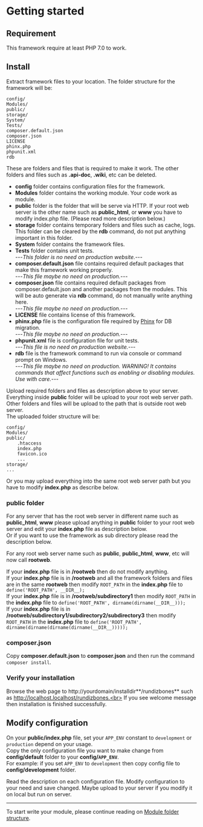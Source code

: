 # Getting started

## Requirement
This framework require at least PHP 7.0 to work.

## Install
Extract framework files to your location. The folder structure for the framework will be:
```
config/
Modules/
public/
storage/
System/
Tests/
composer.default.json
composer.json
LICENSE
phinx.php
phpunit.xml
rdb
```
These are folders and files that is required to make it work. The other folders and files such as **.api-doc**, **.wiki**, etc can be deleted.

* **config** folder contains configuration files for the framework.
* **Modules** folder contains the working module. Your code work as module.
* **public** folder is the folder that will be serve via HTTP. 
    If your root web server is the other name such as **public_html**, or **www** you have to modify index.php file. (Please read more description below.)
* **storage** folder contains temporary folders and files such as cache, logs. 
    This folder can be cleared by the **rdb** command, do not put anything important in this folder.
* **System** folder contains the framework files.
* **Tests** folder contains unit tests.<br>
    ---*This folder is no need on production website.*---
* **composer.default.json** file contains required default packages that make this framework working properly.<br>
    ---*This file maybe no need on production.*---
* **composer.json** file contains required default packages from composer.default.json and another packages from the modules. 
    This will be auto generate via **rdb** command, do not manually write anything here.<br>
    ---*This file maybe no need on production.*---
* **LICENSE** file contains license of this framework.
* **phinx.php** file is the configuration file required by [Phinx] for DB migration.<br>
    ---*This file maybe no need on production.*---
* **phpunit.xml** file is configuration file for unit tests.<br>
    ---*This file is no need on production website.*---
* **rdb** file is the framework command to run via console or command prompt on Windows.<br>
    ---*This file maybe no need on production. WARNING! It contains commands that affect functions such as enabling or disabling modules. Use with care.*---

Upload required folders and files as description above to your server. Everything inside **public** folder will be upload to your root web server path. 
Other folders and files will be upload to the path that is outside root web server.<br>
The uploaded folder structure will be:

```
config/
Modules/
public/
    .htaccess
    index.php
    favicon.ico
    ...
storage/
...
```

Or you may upload everything into the same root web server path but you have to modify **index.php** as describe below.

### public folder
For any server that has the root web server in different name such as **public_html**, **www** please upload anything in **public** folder to your root web server and edit your **index.php** file as description below.<br>
Or if you want to use the framework as sub directory please read the description below.

For any root web server name such as **public**, **public_html**, **www**, etc will now call **rootweb**.

If your **index.php** file is in **/rootweb** then do not modify anything.<br>
If your **index.php** file is in **/rootweb** and all the framework folders and files are in the same **rootweb** then modify `ROOT_PATH` in the **index.php** file to `define('ROOT_PATH', __DIR__);`<br>
If your **index.php** file is in **/rootweb/subdirectory1** then modify `ROOT_PATH` in the **index.php** file to `define('ROOT_PATH', dirname(dirname(__DIR__)));`<br>
If your **index.php** file is in **/rootweb/subdirectory1/subdirectory2/subdirectory3** then modify `ROOT_PATH` in the **index.php** file to `define('ROOT_PATH', dirname(dirname(dirname(dirname(__DIR__)))));`

### composer.json
Copy **composer.default.json** to **composer.json** and then run the command `composer install`.

### Verify your installation
Browse the web page to http://yourdomain/installdir**/rundizbones** such as http://localhost.localhost/rundizbones.<br>
If you see welcome message then installation is finished successfully.

## Modify configuration
On your **public/index.php** file, set your `APP_ENV` constant to `development` or `production` depend on your usage.<br>
Copy the only configuration file you want to make change from **config/default** folder to your **config/`APP_ENV`**.<br>
For example: if you set `APP_ENV` to `development` then copy config file to **config/development** folder.

Read the description on each configuration file. Modify configuration to your need and save changed. Maybe upload to your server if you modify it on local but run on server.

---

To start write your module, please continue reading on [Module folder structure][mdfs].


[Phinx]:https://phinx.org
[mdfs]: module-folder-structure.md